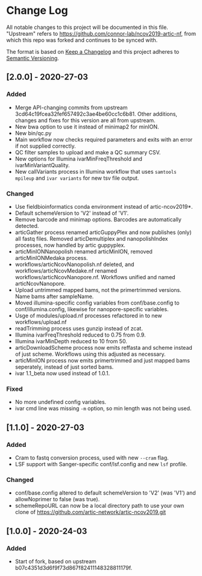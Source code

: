 # Change Log
All notable changes to this project will be documented in this file.
"Upstream" refers to https://github.com/connor-lab/ncov2019-artic-nf, from
which this repo was forked and continues to be synced with.

The format is based on [Keep a Changelog](http://keepachangelog.com/) and this
project adheres to [Semantic Versioning](http://semver.org/).


## [2.0.0] - 2020-27-03
### Added
- Merge API-changing commits from upstream
  3cd64c19fcea32fef657492c3ae4be60cc1c6b81. Other additions, changes and
  fixes for this version are all from upstream.
- New bwa option to use it instead of minimap2 for minION.
- New bin/qc.py
- Main workflow now checks required parameters and exits with an error if
  not supplied correctly.
- QC filter samples to upload and make a QC summary CSV.
- New options for Illumina ivarMinFreqThreshold and ivarMinVariantQuality.
- New callVariants process in Illumina workflow that uses `samtools mpileup`
  and `ivar variants` for new tsv file output.

### Changed
- Use fieldbioinformatics conda environment instead of artic-ncov2019*.
- Default schemeVersion to 'V2' instead of 'V1'.
- Remove barcode and minimap options. Barcodes are automatically detected.
- articGather process renamed articGuppyPlex and now publishes (only) all
  fastq files. Removed articDemultiplex and nanopolishIndex processes, now
  handled by artic guppyplex.
- articMinIONNanopolish renamed articMinION, removed articMinIONMedaka
  process.
- workflows/articNcovNanopolish.nf deleted, and workflows/articNcovMedake.nf
  renamed workflows/articNcovNanopore.nf. Workflows unified and named
  articNcovNanopore.
- Upload untrimmed mapped bams, not the primertrimmed versions. Name bams
  after sampleName.
- Moved illumina-specific config variables from conf/base.config to
  conf/illumina.config, likewise for nanopore-specific variables.
- Usge of modules/upload.nf processes refactored in to new
  workflows/upload.nf
- readTrimming process uses gunzip instead of zcat.
- Illumina ivarFreqThreshold reduced to 0.75 from 0.9.
- Illumina ivarMinDepth reduced to 10 from 50.
- articDownloadScheme process now emits reffasta and scheme instead of just
  scheme. Workflows using this adjusted as necessary.
- articMinION process now emits primertrimmed and just mapped bams
  seperately, instead of just sorted bams.
- ivar 1.1_beta now used instead of 1.0.1.

### Fixed
- No more undefined config variables.
- ivar cmd line was missing `-m` option, so min length was not being used.


## [1.1.0] - 2020-27-03
### Added
- Cram to fastq conversion process, used with new `--cram` flag.
- LSF support with Sanger-specific conf/lsf.config and new `lsf` profile.

### Changed
- conf/base.config altered to default schemeVersion to 'V2' (was 'V1') and
  allowNoprimer to false (was true).
- schemeRepoURL can now be a local directory path to use your own clone of
  https://github.com/artic-network/artic-ncov2019.git


## [1.0.0] - 2020-24-03
### Added
- Start of fork, based on upstream b07c4351d3d6f9f73d867f82411148328811179f.
